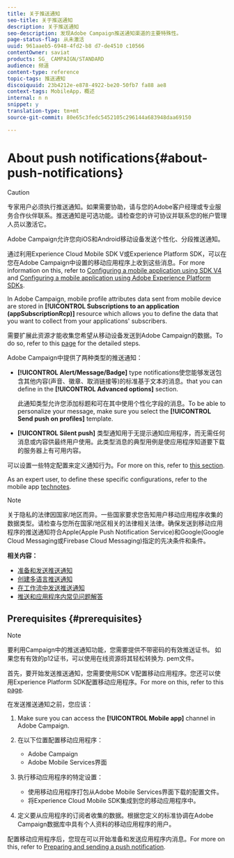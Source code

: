 ```yaml
---
title: 关于推送通知
seo-title: 关于推送通知
description: 关于推送通知
seo-description: 发现Adobe Campaign推送通知渠道的主要特殊性。
page-status-flag: 从未激活
uuid: 961aaeb5-6948-4fd2-b8 d7-de4510 c10566
contentOwner: saviat
products: SG_ CAMPAIGN/STANDARD
audience: 频道
content-type: reference
topic-tags: 推送通知
discoiquuid: 23b4212e-e878-4922-be20-50fb7 fa88 ae8
context-tags: MobileApp，概述
internal: n n
snippet: y
translation-type: tm+mt
source-git-commit: 80e65c3fedc5452105c296144a683948daa69150

---
```



# About push notifications{#about-push-notifications}

>[!CAUTION]
>
>专家用户必须执行推送通知。如果需要协助，请与您的Adobe客户经理或专业服务合作伙伴联系。推送通知是可选功能。请检查您的许可协议并联系您的帐户管理人员以激活它。

Adobe Campaign允许您向iOS和Android移动设备发送个性化、分段推送通知。

通过利用Experience Cloud Mobile SDK V或Experience Platform SDK，可以在您在Adobe Campaign中设置的移动应用程序上收到这些消息。For more information on this, refer to [Configuring a mobile application using SDK V4](https://helpx.adobe.com/campaign/kb/configuring-app-sdkv4.html) and [Configuring a mobile application using Adobe Experience Platform SDKs](https://helpx.adobe.com/campaign/kb/configuring-app-sdk.html).

In Adobe Campaign, mobile profile attributes data sent from mobile device are stored in **[!UICONTROL Subscriptions to an application (appSubscriptionRcp)]** resource which allows you to define the data that you want to collect from your applications' subscribers.

需要扩展此资源才能收集您希望从移动设备发送到Adobe Campaign的数据。To do so, refer to this [page](../../developing/using/extending-the-subscriptions-to-an-application-resource.md) for the detailed steps.

Adobe Campaign中提供了两种类型的推送通知：

* **[!UICONTROL Alert/Message/Badge]** type notifications使您能够发送包含其他内容(声音、徽章、取消链接等)的标准基于文本的消息。that you can define in the **[!UICONTROL Advanced options]** section.

   此通知类型允许您添加标题和可在其中使用个性化字段的消息。To be able to personalize your message, make sure you select the **[!UICONTROL Send push on profiles]** template.

* **[!UICONTROL Silent push]** 类型通知用于无提示通知应用程序，而无需任何消息或内容供最终用户使用。此类型消息的典型用例是使应用程序知道要下载的服务器上有可用内容。

可以设置一些特定配置来定义通知行为。For more on this, refer to [this section](../../channels/using/customizing-a-push-notification.md).

As an expert user, to define these specific configurations, refer to the mobile app [technotes](https://helpx.adobe.com/campaign/kb/acs-article-list.html).

>[!NOTE]
>
>关于隐私的法律因国家/地区而异。一些国家要求您告知用户移动应用程序收集的数据类型。请检查与您所在国家/地区相关的法律相关法律。确保发送到移动应用程序的推送通知符合Apple(Apple Push Notification Service)和Google(Google Cloud Messaging或Firebase Cloud Messaging)指定的先决条件和条件。

**相关内容：**

* [准备和发送推送通知](../../channels/using/preparing-and-sending-a-push-notification.md)
* [创建多语言推送通知](../../channels/using/creating-a-multilingual-push-notification.md)
* [在工作流中发送推送通知](../../automating/using/push-notification-delivery.md)
* [推送和应用程序内常见问题解答](https://helpx.adobe.com/campaign/kb/push_inapp_faq.html)

## Prerequisites {#prerequisites}

>[!NOTE]
>要利用Campaign中的推送通知功能，您需要提供不带密码的有效推送证书。
如果您有有效的p12证书，可以使用在线资源将其轻松转换为. pem文件。

首先，要开始发送推送通知，您需要使用SDK V配置移动应用程序。您还可以使用Experience Platform SDK配置移动应用程序。For more on this, refer to this [page](https://helpx.adobe.com/campaign/kb/configuring-app-sdk.html).

在发送推送通知之前，您应该：

1. Make sure you can access the **[!UICONTROL Mobile app]** channel in Adobe Campaign.
1. 在以下位置配置移动应用程序：

   * Adobe Campaign
   * Adobe Mobile Services界面

1. 执行移动应用程序的特定设置：

   * 使用移动应用程序打包从Adobe Mobile Services界面下载的配置文件。
   * 将Experience Cloud Mobile SDK集成到您的移动应用程序中。

1. 定义要从应用程序的订阅者收集的数据。根据您定义的标准协调在Adobe Campaign数据库中具有个人资料的移动应用程序的用户。

配置移动应用程序后，您现在可以开始准备和发送应用程序内消息。For more on this, refer to [Preparing and sending a push notification](../../channels/using/preparing-and-sending-a-push-notification.md).
